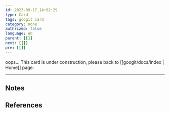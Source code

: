 ```yaml
---
id: 2023-09-17_14:02:29
type: Card
tags: googit card
category: none
authrized: false
language: en
parent: [[]]
next: [[]]
pre: [[]]
---
```



oops... This card is under construction, please back to [[googit/docs/index | Home]] page.

---

## Notes

## References